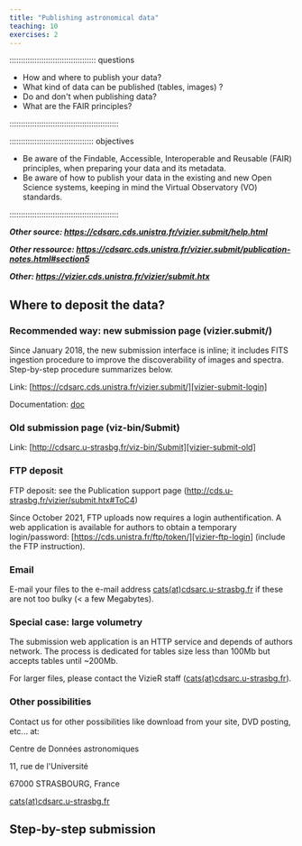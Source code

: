```yaml
---
title: "Publishing astronomical data"
teaching: 10
exercises: 2
---
```


:::::::::::::::::::::::::::::::::::::: questions 

- How and where to publish your data?
- What kind of data can be published (tables, images) ?
- Do and don't when publishing data?
- What are the FAIR principles?

::::::::::::::::::::::::::::::::::::::::::::::::

::::::::::::::::::::::::::::::::::::: objectives

- Be aware of the Findable, Accessible, Interoperable and Reusable (FAIR) principles, when preparing your data and its metadata.
- Be aware of how to publish your data in the existing and new Open Science systems,  keeping in mind the Virtual Observatory (VO) standards.

::::::::::::::::::::::::::::::::::::::::::::::::


***Other source: https://cdsarc.cds.unistra.fr/vizier.submit/help.html***

***Other ressource: https://cdsarc.cds.unistra.fr/vizier.submit/publication-notes.html#section5***

***Other: https://vizier.cds.unistra.fr/vizier/submit.htx***



<!--  ----------------------------------------- -->
<!-- 		Submitting 			-->
<!--  ----------------------------------------- -->
<!-- Source: https://cdsarc.cds.unistra.fr/vizier.submit/publication-notes.html#section4 -->
<!-- Source: https://vizier.cds.unistra.fr/vizier/submit.htx // Section 4 -->
## Where to deposit the data?


### Recommended way: new submission page (vizier.submit/)

Since January 2018, the new submission interface is inline; it includes FITS ingestion procedure to improve the discoverability of images and spectra.
Step-by-step procedure summarizes below.

Link: [https://cdsarc.cds.unistra.fr/vizier.submit/][vizier-submit-login]

Documentation: [doc][vizier-submit-data-help]



### Old submission page (viz-bin/Submit)

Link: [http://cdsarc.u-strasbg.fr/viz-bin/Submit][vizier-submit-old]


### FTP deposit

FTP deposit: see the Publication support page (http://cds.u-strasbg.fr/vizier/submit.htx#ToC4)

Since October 2021, FTP uploads now requires a login authentification.
A web application is available for authors to obtain a temporary login/password:
[https://cds.unistra.fr/ftp/token/][vizier-ftp-login]
(include the FTP instruction).


### Email

E-mail your files to the e-mail address [cats(at)cdsarc.u-strasbg.fr](mailto:cats@cdsarc.u-strasbg.fr) if these are not too bulky (< a few Megabytes).



### Special case: large volumetry

The submission web application is an HTTP service and depends of authors network. The process is dedicated for tables size less than 100Mb but accepts tables until ~200Mb. 

For larger files, please contact the VizieR staff ([cats(at)cdsarc.u-strasbg.fr](mailto:cats@cdsarc.u-strasbg.fr)).


### Other possibilities

Contact us for other possibilities like download from your site, DVD posting, etc... at: 

Centre de Données astronomiques

11, rue de l'Université

67000 STRASBOURG, France

[cats(at)cdsarc.u-strasbg.fr](mailto:cats@cdsarc.u-strasbg.fr)




<!--  ----------------------------------------- -->
<!-- 		Step-by-step submission		-->
<!--  ----------------------------------------- -->
<!-- https://cdsarc.cds.unistra.fr/vizier.submit/help.html -->
## Step-by-step submission









<!--  ----------------------------------------- -->
<!-- 		Link references			-->
<!--  ----------------------------------------- -->
[vizier-ftp-login]: https://cds.unistra.fr/ftp/token/
[vizier-publi-data-home]: https://vizier.cds.unistra.fr/vizier/submit.htx
[vizier-publi-notes-help]: https://cdsarc.cds.unistra.fr/vizier.submit/publication-notes.html
[vizier-submit-login]: https://cdsarc.cds.unistra.fr/vizier.submit/index.html
[vizier-submit-data-help]: https://cdsarc.cds.unistra.fr/vizier.submit/help.html
[vizier-submit-old]: http://cdsarc.u-strasbg.fr/viz-bin/Submit
